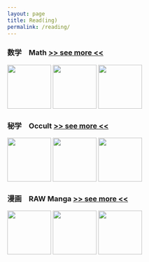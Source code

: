 ```yaml
---
layout: page
title: Read(ing)
permalink: /reading/
---
```



### 数学　Math [>> see more <<](https://leomaor.github.io/math)

[<img src="https://images-na.ssl-images-amazon.com/images/I/41qQ8QHroVS._SY344_BO1,204,203,200_.jpg" height=100 >](https://libgen.is/book/index.php?md5=C692717FC61C8133BA008BE26AABB084)
[<img src="https://images-na.ssl-images-amazon.com/images/I/41JBIu2-JLL._SX398_BO1,204,203,200_.jpg" height=100 >](https://libgen.is/book/index.php?md5=EFA51226D14D0A95FB6F2BD8669499C5)
[<img src="https://m.media-amazon.com/images/I/51Pzv6xCgDL.jpg" height=100 >](https://libgen.rs/book/index.php?md5=1749D151E9D2A41636ABA21137867B07)

### 秘学　Occult [>> see more <<](https://leomaor.github.io/occult)

[<img src="https://images-na.ssl-images-amazon.com/images/I/51cVf4y0L-L._SY291_BO1,204,203,200_QL40_FMwebp_.jpg" height=100 >](http://library.lol/main/A9FF59B4AB929CCCFBBE130C7E3CD8CE)
[<img src="https://images-na.ssl-images-amazon.com/images/I/51eC7EQq+sL._SX329_BO1,204,203,200_.jpg" height=100 >](https://libgen.is/book/index.php?md5=EA2B0638F4D4B89DC25FE766E0E3E5AE)
[<img src="https://images-na.ssl-images-amazon.com/images/I/519ltVyneXL._SX348_BO1,204,203,200_.jpg" height=100 >](https://libgen.is/book/index.php?md5=75B77C064DD6AB0644E0CD8C6BE659B9)

### 漫画　RAW Manga [>> see more <<](https://leomaor.github.io/manga)
<ruby>[<img src="https://m.media-amazon.com/images/I/914-pZTMQRL._AC_SY879_.jpg" height=100 >](https://mangaraw.co/呪術廻戦-raw-free1/)</ruby>
<ruby>[<img src="https://upload.wikimedia.org/wikipedia/pt/4/45/Berserk_vol01.jpg" height=100 >](https://mangaraw.co/ベルセルク-raw-free/)</ruby>
<ruby>[<img src="https://images-na.ssl-images-amazon.com/images/I/917WFqQD1mL.jpg" height=100 >](https://mangaraw.co/ジョジョの奇妙な冒険-part-07-steel-ball-run-raw-free/)</ruby>

